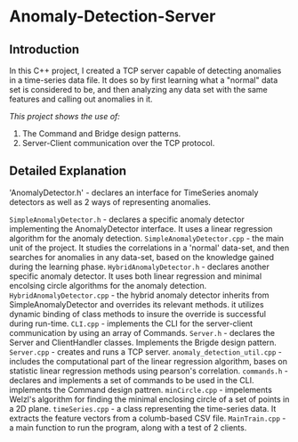 # Anomaly-Detection-Server
## Introduction
In this C++ project, I created a TCP server capable of detecting anomalies in a time-series data file.
It does so by first learning what a "normal" data set is considered to be, and then analyzing any data set with the same features and calling out anomalies in it.

*This project shows the use of:*
1) The Command and Bridge design patterns.
2) Server-Client communication over the TCP protocol.

## Detailed Explanation
'AnomalyDetector.h' - declares an interface for TimeSeries anomaly detectors as well as 2 ways of representing anomalies.

`SimpleAnomalyDetector.h` - declares a specific anomaly detector implementing the AnomalyDetector interface. It uses a linear regression algorithm for the anomaly detection.
`SimpleAnomalyDetector.cpp` - the main unit of the project. It studies the correlations in a 'normal' data-set, and then searches for anomalies in any data-set, based on the knowledge gained during the learning phase. 
`HybridAnomalyDetector.h` - declares another specific anomaly detector. It uses both linear regression and minimal encolsing circle algorithms for the anomaly detection.
`HybridAnomalyDetector.cpp` - the hybrid anomaly detector inherits from SimpleAnomalyDetector and overrides its relevant methods. it utilizes dynamic binding of class methods to insure the override is successful during run-time.
`CLI.cpp` - implements the CLI for the server-client communication by using an array of Commands.
`Server.h` - declares the Server and ClientHandler classes. Implements the Brigde design pattern.
`Server.cpp` - creates and runs a TCP server.
`anomaly_detection_util.cpp` - includes the computational part of the linear regression algorithm, bases on statistic linear regression methods using pearson's correlation.
`commands.h` - declares and implements a set of commands to be used in the CLI. implements the Command design pattren.
`minCircle.cpp` - impelements Welzl's algorithm for finding the minimal enclosing circle of a set of points in a 2D plane.
`timeSeries.cpp` - a class representing the time-series data. It extracts the feature vectors from a columb-based CSV file.
`MainTrain.cpp` - a main function to run the program, along with a test of 2 clients.




